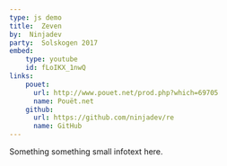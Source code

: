 ```yaml
---
type: js demo
title:  Zeven
by:  Ninjadev
party:  Solskogen 2017
embed:
    type: youtube
    id: fLoIKX_1nwQ
links:
    pouet:
      url: http://www.pouet.net/prod.php?which=69705
      name: Pouët.net
    github:
      url: https://github.com/ninjadev/re
      name: GitHub
---
```


Something something small infotext here.
